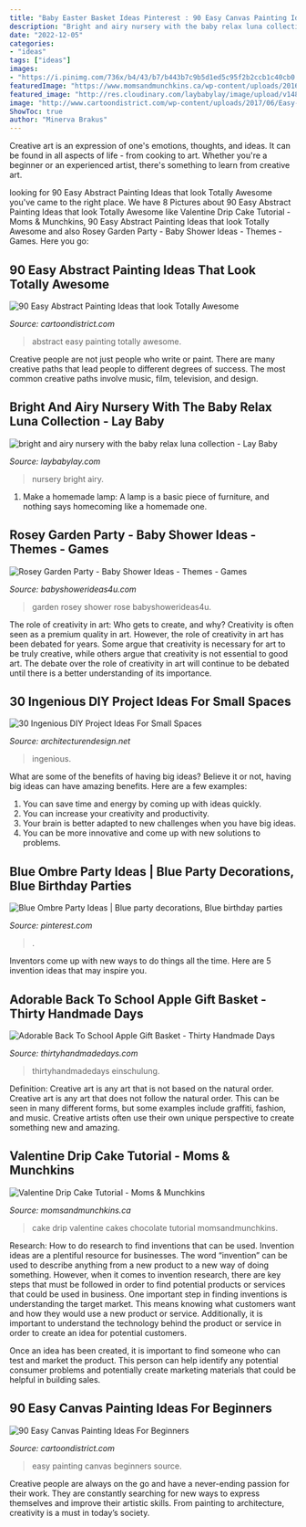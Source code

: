 ```yaml
---
title: "Baby Easter Basket Ideas Pinterest : 90 Easy Canvas Painting Ideas For Beginners"
description: "Bright and airy nursery with the baby relax luna collection"
date: "2022-12-05"
categories:
- "ideas"
tags: ["ideas"]
images:
- "https://i.pinimg.com/736x/b4/43/b7/b443b7c9b5d1ed5c95f2b2ccb1c40cb0.jpg"
featuredImage: "https://www.momsandmunchkins.ca/wp-content/uploads/2016/02/valentine-drip-cake-hero.jpg"
featured_image: "http://res.cloudinary.com/laybabylay/image/upload/v1484280858/Jennie_s-Nursery-2_zextir.jpg"
image: "http://www.cartoondistrict.com/wp-content/uploads/2017/06/Easy-Abstract-Painting-Ideas00015-1.jpg"
ShowToc: true
author: "Minerva Brakus"
---
```



Creative art is an expression of one's emotions, thoughts, and ideas. It can be found in all aspects of life - from cooking to art. Whether you're a beginner or an experienced artist, there's something to learn from creative art.

	

		
looking for 90 Easy Abstract Painting Ideas that look Totally Awesome you've came to the right place. We have 8 Pictures about 90 Easy Abstract Painting Ideas that look Totally Awesome like Valentine Drip Cake Tutorial - Moms &amp; Munchkins, 90 Easy Abstract Painting Ideas that look Totally Awesome and also Rosey Garden Party - Baby Shower Ideas - Themes - Games. Here you go:
		
    
## 90 Easy Abstract Painting Ideas That Look Totally Awesome

<img loading=lazy src="http://www.cartoondistrict.com/wp-content/uploads/2017/06/Easy-Abstract-Painting-Ideas00015-1.jpg" onerror="this.onerror=null;this.src='https://tse3.mm.bing.net/th?id=OIP.7n49ygCZCDJ7eYvFfbiJMQHaLT&amp;pid=15.1';" alt="90 Easy Abstract Painting Ideas that look Totally Awesome">

_Source: cartoondistrict.com_

>abstract easy painting totally awesome. 

	

Creative people are not just people who write or paint. There are many creative paths that lead people to different degrees of success. The most common creative paths involve music, film, television, and design.

    
## Bright And Airy Nursery With The Baby Relax Luna Collection - Lay Baby

<img loading=lazy src="http://res.cloudinary.com/laybabylay/image/upload/v1484280858/Jennie_s-Nursery-2_zextir.jpg" onerror="this.onerror=null;this.src='https://tse3.mm.bing.net/th?id=OIP.Nckui9MOptE7p3bxbrORigHaLH&amp;pid=15.1';" alt="bright and airy nursery with the baby relax luna collection - Lay Baby">

_Source: laybabylay.com_

>nursery bright airy. 

	

1. Make a homemade lamp: A lamp is a basic piece of furniture, and nothing says homecoming like a homemade one.

    
## Rosey Garden Party - Baby Shower Ideas - Themes - Games

<img loading=lazy src="http://babyshowerideas4u.com/wp-content/uploads/2014/01/76272_472099666154581_191584955_n.jpg" onerror="this.onerror=null;this.src='https://tse2.mm.bing.net/th?id=OIP.FqP-OOsNeKvV0Z3RitDsUgHaJ4&amp;pid=15.1';" alt="Rosey Garden Party - Baby Shower Ideas - Themes - Games">

_Source: babyshowerideas4u.com_

>garden rosey shower rose babyshowerideas4u. 

	

The role of creativity in art: Who gets to create, and why?
Creativity is often seen as a premium quality in art. However, the role of creativity in art has been debated for years. Some argue that creativity is necessary for art to be truly creative, while others argue that creativity is not essential to good art. The debate over the role of creativity in art will continue to be debated until there is a better understanding of its importance.

    
## 30 Ingenious DIY Project Ideas For Small Spaces

<img loading=lazy src="https://cdn.architecturendesign.net/wp-content/uploads/2016/01/AD-Ingenious-DIY-Project-Ideas-For-Small-Spaces-30.jpg" onerror="this.onerror=null;this.src='https://tse3.mm.bing.net/th?id=OIP.tQ7puYful74iveYi7ckWmwHaLH&amp;pid=15.1';" alt="30 Ingenious DIY Project Ideas For Small Spaces">

_Source: architecturendesign.net_

>ingenious. 

	

What are some of the benefits of having big ideas?
Believe it or not, having big ideas can have amazing benefits. Here are a few examples: 
1. You can save time and energy by coming up with ideas quickly.
2. You can increase your creativity and productivity. 
3. Your brain is better adapted to new challenges when you have big ideas.
4. You can be more innovative and come up with new solutions to problems.

    
## Blue Ombre Party Ideas | Blue Party Decorations, Blue Birthday Parties

<img loading=lazy src="https://i.pinimg.com/736x/b4/43/b7/b443b7c9b5d1ed5c95f2b2ccb1c40cb0.jpg" onerror="this.onerror=null;this.src='https://tse2.mm.bing.net/th?id=OIP.KOlrCaYqKCL7o1oovEmWCAHaJ7&amp;pid=15.1';" alt="Blue Ombre Party Ideas | Blue party decorations, Blue birthday parties">

_Source: pinterest.com_

>. 

	

Inventors come up with new ways to do things all the time. Here are 5 invention ideas that may inspire you.

    
## Adorable Back To School Apple Gift Basket - Thirty Handmade Days

<img loading=lazy src="https://www.thirtyhandmadedays.com/wp-content/uploads/2016/08/APPLEBASKET_1.jpg" onerror="this.onerror=null;this.src='https://tse3.mm.bing.net/th?id=OIP.5yTNoa7JEP-7dnN9EbvHjgHaLH&amp;pid=15.1';" alt="Adorable Back To School Apple Gift Basket - Thirty Handmade Days">

_Source: thirtyhandmadedays.com_

>thirtyhandmadedays einschulung. 

	

Definition: Creative art is any art that is not based on the natural order.
Creative art is any art that does not follow the natural order. This can be seen in many different forms, but some examples include graffiti, fashion, and music. Creative artists often use their own unique perspective to create something new and amazing.

    
## Valentine Drip Cake Tutorial - Moms &amp; Munchkins

<img loading=lazy src="https://www.momsandmunchkins.ca/wp-content/uploads/2016/02/valentine-drip-cake-hero.jpg" onerror="this.onerror=null;this.src='https://tse4.mm.bing.net/th?id=OIP.9jDnMdWKvkQcpcTgpbmm6AHaKZ&amp;pid=15.1';" alt="Valentine Drip Cake Tutorial - Moms &amp; Munchkins">

_Source: momsandmunchkins.ca_

>cake drip valentine cakes chocolate tutorial momsandmunchkins. 

	

Research: How to do research to find inventions that can be used.
Invention ideas are a plentiful resource for businesses. The word “invention” can be used to describe anything from a new product to a new way of doing something. However, when it comes to invention research, there are key steps that must be followed in order to find potential products or services that could be used in business. 
One important step in finding inventions is understanding the target market. This means knowing what customers want and how they would use a new product or service. Additionally, it is important to understand the technology behind the product or service in order to create an idea for potential customers. 

Once an idea has been created, it is important to find someone who can test and market the product. This person can help identify any potential consumer problems and potentially create marketing materials that could be helpful in building sales.

    
## 90 Easy Canvas Painting Ideas For Beginners

<img loading=lazy src="http://www.cartoondistrict.com/wp-content/uploads/2017/06/Easy-Canvas-Painting-Ideas-For-Beginners16-1.jpg" onerror="this.onerror=null;this.src='https://tse2.mm.bing.net/th?id=OIP.x74ywo_6lFqgoTmFRqKvLQHaKQ&amp;pid=15.1';" alt="90 Easy Canvas Painting Ideas For Beginners">

_Source: cartoondistrict.com_

>easy painting canvas beginners source. 

	

Creative people are always on the go and have a never-ending passion for their work. They are constantly searching for new ways to express themselves and improve their artistic skills. From painting to architecture, creativity is a must in today’s society.

